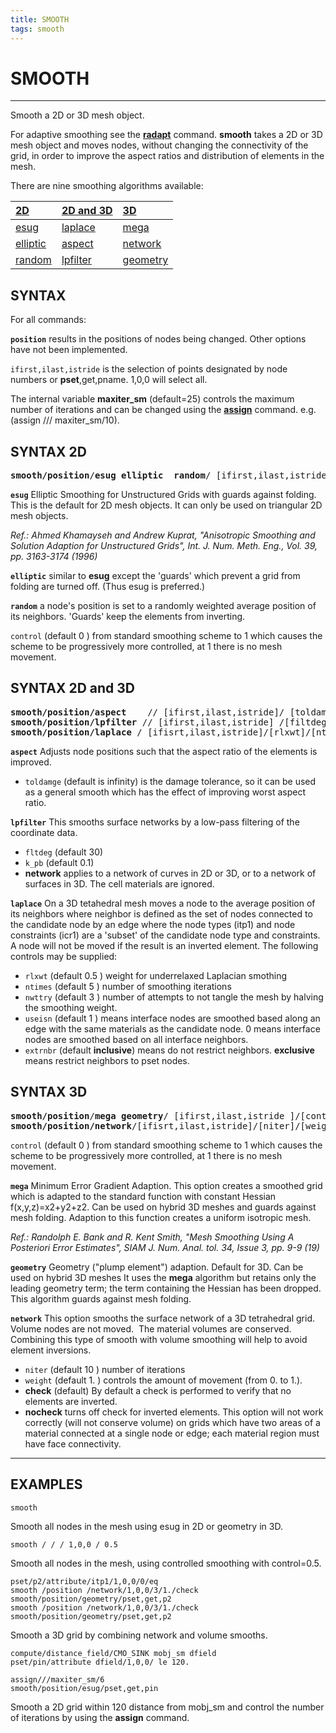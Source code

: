 ```yaml
---
title: SMOOTH
tags: smooth
---
```



# SMOOTH

----------------------

Smooth a 2D or 3D mesh object. 

For adaptive smoothing see the **[radapt](RADAPT.md)** command. **smooth** takes a 2D or 3D mesh object 
and moves nodes, without changing the connectivity of the grid, in order to improve the aspect ratios and distribution of
elements in the mesh.

There are nine smoothing algorithms available:

| [2D](#2d) | [2D and 3D](#2d3d) | [3D](#3d) |
| :-------- | :-------- | :-------- | 
| [esug](#esug) | [laplace](#laplace) | [mega](#mega) |
| [elliptic](#elliptic) | [aspect](#aspect) | [network](#network) |
 [random](#random) |  [lpfilter](#lpfilter) | [geometry](#geometry) |




## SYNTAX 

For all commands:

**`position`** results in the positions of nodes being changed. Other options have not been implemented.

`ifirst,ilast,istride` is the selection of points designated by node numbers or **pset**,get,pname. 1,0,0 will select all.


The internal variable **maxiter_sm** (default=25) controls the maximum number of iterations 
and can be changed using the **[assign](ASSIGN.md)** command. e.g.  (assign /// maxiter_sm/10). 


## SYNTAX 2D  <a name="2d"></a>
<pre>
<b>smooth/position</b>/<b>esug elliptic  random</b>/ [ifirst,ilast,istride ]/[control] 
</pre>

**`esug`** <a name="esug"></a>
 Elliptic Smoothing for Unstructured Grids with guards against folding. This is the default for 2D mesh objects. It can only be used on triangular 2D mesh objects.

*Ref.: Ahmed Khamayseh and Andrew Kuprat, "Anisotropic Smoothing and Solution Adaption for Unstructured Grids", Int. J. Num. Meth. Eng., Vol. 39, pp. 3163-3174 (1996)*


**`elliptic`** <a name="elliptic"></a>
similar to **esug** except the 'guards' which prevent a grid from folding are turned off. (Thus esug is preferred.) 


**`random`** <a name="random"></a>
 a node's position is set to a randomly weighted average position of its neighbors. 'Guards' keep the elements from inverting. 


`control` (default 0 )  from standard smoothing scheme to 1 which causes the scheme to be progressively more controlled, at 1 there is no mesh movement.


## SYNTAX 2D and 3D <a name="2d3d"></a>
<pre>
<b>smooth/position/aspect</b>    // [ifirst,ilast,istride]/ [toldamage] 
<b>smooth/position/lpfilter</b> // [ifirst,ilast,istride] /[filtdeg]/[k_pb]/<b>network</b>
<b>smooth/position/laplace</b> / [ifisrt,ilast,istride]/[rlxwt]/[ntimes]/[nwtty]/[useisn]/[extrnbr] 
</pre>


**`aspect`**  <a name="aspect"></a>
Adjusts node positions such that the aspect ratio of the elements is improved.
  - `toldamge` (default is infinity) is the damage tolerance, so it can be used as a general smooth which has the effect of improving worst aspect ratio.


**`lpfilter`**  <a name="lpfilter"></a>
This smooths surface networks by a low-pass filtering of the coordinate data. 
- `fltdeg` (default 30)
- `k_pb` (default 0.1)
- **network** applies to a network of curves in 2D or 3D, or to a network of surfaces in 3D.  The cell materials are ignored.


**`laplace`**  <a name="laplace"></a>
On a 3D tetahedral mesh moves a node to the average position of its neighbors where neighbor is defined as the set of nodes connected to the candidate node by an edge where the node types (itp1) and node constraints (icr1) are a 'subset' of the candidate node type and constraints.  A node will not be moved if the result is an inverted element. The following controls may be supplied: 
-  `rlxwt` (default 0.5 ) weight for underrelaxed  Laplacian smothing              
-  `ntimes` (default 5 )  number of smoothing iterations  
-  `nwttry` (default 3 )  number of attempts to not tangle the mesh by halving the  smoothing weight.               
-  `useisn` (default 1 )  means interface nodes are smoothed based along an edge with the same materials as the candidate node. 
0 means interface nodes are smoothed based on all interface neighbors.             
- `extrnbr` (default **inclusive**) means do not restrict neighbors.  **exclusive** means restrict neighbors to pset nodes.     


## SYNTAX 3D  <a name="3d"></a> 
<pre>
<b>smooth/position</b>/<b>mega geometry</b>/ [ifirst,ilast,istride ]/[control] 
<b>smooth/position/network</b>/[ifisrt,ilast,istride]/[niter]/[weight]/[<b>check nocheck</b>]
</pre>


`control` (default 0 )  from standard smoothing scheme to 1 which causes the scheme to be progressively more controlled, at 1 there is no mesh movement.


**`mega`**  <a name="mega"></a>
Minimum Error Gradient Adaption. This option creates a smoothed grid which is adapted to the standard function with constant
Hessian f(x,y,z)=x2+y2+z2. Can be used on hybrid 3D meshes and guards against mesh folding. 
Adaption to this function creates a uniform isotropic mesh.

*Ref.: Randolph E. Bank and R. Kent Smith, "Mesh Smoothing Using A Posteriori Error Estimates", SIAM J. Num.  Anal. tol. 34, Issue 3, pp. 9-9 (19)*


**`geometry`**  <a name="geometry"></a>
Geometry ("plump element") adaption. Default for 3D.
Can be used on hybrid 3D meshes It uses the **mega** algorithm but retains only the leading geometry term; 
the term containing the Hessian has been dropped. This algorithm guards against mesh folding.


**`network`**  <a name="network"></a>
This option smooths the surface network of a 3D tetrahedral grid.  Volume nodes are not moved.  
The material volumes are conserved.  Combining this type of smooth with volume smoothing will help to avoid element inversions.
- `niter` (default 10 ) number of iterations
- `weight` (default 1. ) controls the amount of movement (from 0. to 1.). 
- **check** (default) By default a check is performed to verify that no elements are inverted.
- **nocheck** turns off check for inverted elements. This option will not work correctly (will not conserve volume)
on grids which have two areas of a material connected at a single node or edge; each material region must have face connectivity.  


<hr>


## EXAMPLES

```
smooth
```
Smooth all nodes in the mesh using esug in 2D or geometry in 3D.


```
smooth / / / 1,0,0 / 0.5
```
Smooth all nodes in the mesh, using controlled smoothing with control=0.5.


```
pset/p2/attribute/itp1/1,0,0/0/eq
smooth /position /network/1,0,0/3/1./check
smooth/position/geometry/pset,get,p2
smooth /position /network/1,0,0/3/1./check
smooth/position/geometry/pset,get,p2
```
Smooth a 3D grid by combining network and volume smooths.

```
compute/distance_field/CMO_SINK mobj_sm dfield
pset/pin/attribute dfield/1,0,0/ le 120.

assign///maxiter_sm/6                                                           
smooth/position/esug/pset,get,pin
```
Smooth a 2D grid within 120 distance from mobj_sm and control the number of iterations by using the **assign** command.

